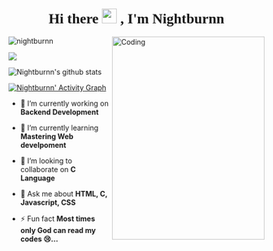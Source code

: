 <h1 style="font-family:script;" align="center"> Hi there <img src="https://github.com/TheDudeThatCode/TheDudeThatCode/blob/master/Assets/Hi.gif" width="29px">
, I'm Nightburnn</h1>
<img align="right" alt="Coding" width="300" height="400" src="https://media.tenor.com/AlUkiGkR2j8AAAAM/new-game-ahagon-umiko-programming.gif">
<p align="left"> <img src="https://komarev.com/ghpvc/?username=Nightburnn&label=Profile%20views&color=0e75b6&style=flat" alt="nightburnn" /> </p>
<p><img align="center" src="https://github-readme-stats.vercel.app/api/top-langs/?username=Nightburnn&layout=compact&theme=dark&hide_border=false" /></p>
<p><img align="center" src="https://github-readme-stats.vercel.app/api?username=Nightburnn&show_icons=true&include_all_commits=true&count_private=true&layout=compact&theme=dark&hide_border=false&border_radius=2&hide=contribs" alt="Nightburnn's github stats" /></p>



<a href="https://github.com/Nightburnn/github-readme-activity-graph"><img alt="Nightburnn' Activity Graph" src="https://activity-graph.herokuapp.com/graph?username=Nightburnn&bg_color=0D1117&color=5BCDEC&line=5BCDEC&point=FFFFFF&hide_border=true" /></a>
<br/>


- 🔭 I’m currently working on **Backend Development**

- 🌱 I’m currently learning **Mastering Web develpoment**

- 👯 I’m looking to collaborate on **C Language**

- 💬 Ask me about **HTML, C, Javascript, CSS**

- ⚡ Fun fact **Most times only God can read my codes 😢...**

</p>

<!--
**Nightburnn/Nightburnn** is a ✨ _special_ ✨ repository because its `README.md` (this file) appears on your GitHub profile.

Here are some ideas to get you started:

- 🔭 I’m currently working on ...
- 🌱 I’m currently learning ...
- 👯 I’m looking to collaborate on ...
- 🤔 I’m looking for help with ...
- 💬 Ask me about ...
- 📫 How to reach me: ...
- 😄 Pronouns: ...
- ⚡ Fun fact: ...
-->
